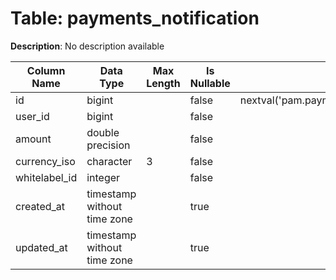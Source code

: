 # Table: payments_notification

**Description**: No description available

| Column Name | Data Type | Max Length | Is Nullable | Default | Primary Key | Foreign Key |
|-------------|-----------|------------|-------------|---------|-------------|-------------|
| id | bigint |  | false | nextval('pam.payments_notification_id_seq'::regclass) | payments_notification | payments_notification |
| user_id | bigint |  | false |  | payments_notification | users |
| amount | double precision |  | false |  |  |  |
| currency_iso | character | 3 | false |  | payments_notification | currencies |
| whitelabel_id | integer |  | false |  | payments_notification | whitelabels |
| created_at | timestamp without time zone |  | true |  |  |  |
| updated_at | timestamp without time zone |  | true |  |  |  |

